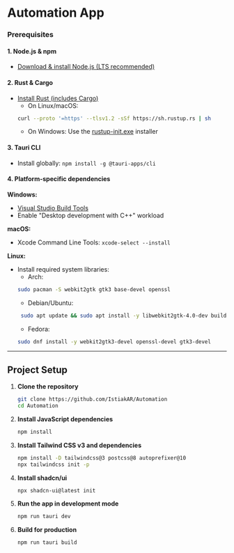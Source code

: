 # Automation App

### Prerequisites

#### 1. Node.js & npm
- [Download & install Node.js (LTS recommended)](https://nodejs.org/)

#### 2. Rust & Cargo
- [Install Rust (includes Cargo)](https://www.rust-lang.org/tools/install)
  - On Linux/macOS: 
  ```sh
  curl --proto '=https' --tlsv1.2 -sSf https://sh.rustup.rs | sh
  ```
  - On Windows: Use the [rustup-init.exe](https://win.rustup.rs/) installer

#### 3. Tauri CLI
- Install globally: `npm install -g @tauri-apps/cli`

#### 4. Platform-specific dependencies

**Windows:**
- [Visual Studio Build Tools](https://visualstudio.microsoft.com/visual-cpp-build-tools/)
- Enable "Desktop development with C++" workload

**macOS:**
- Xcode Command Line Tools: `xcode-select --install`

**Linux:**
- Install required system libraries:
  - Arch: 
  ```sh
  sudo pacman -S webkit2gtk gtk3 base-devel openssl
   ```
  - Debian/Ubuntu: 
  ```sh
   sudo apt update && sudo apt install -y libwebkit2gtk-4.0-dev build-essential curl wget file libssl-dev libgtk-3-dev
   ```
  - Fedora: 
  ```sh
  sudo dnf install -y webkit2gtk3-devel openssl-devel gtk3-devel
   ```
---

## Project Setup

1. **Clone the repository**
	```sh
	git clone https://github.com/IstiakAR/Automation
	cd Automation
	```

2. **Install JavaScript dependencies**
	```sh
	npm install
	```

3. **Install Tailwind CSS v3 and dependencies**
	```sh
	npm install -D tailwindcss@3 postcss@8 autoprefixer@10
	npx tailwindcss init -p
	```

4. **Install shadcn/ui**
	```sh
	npx shadcn-ui@latest init
	```

5. **Run the app in development mode**
	```sh
	npm run tauri dev
	```

6. **Build for production**
	```sh
	npm run tauri build
	```
